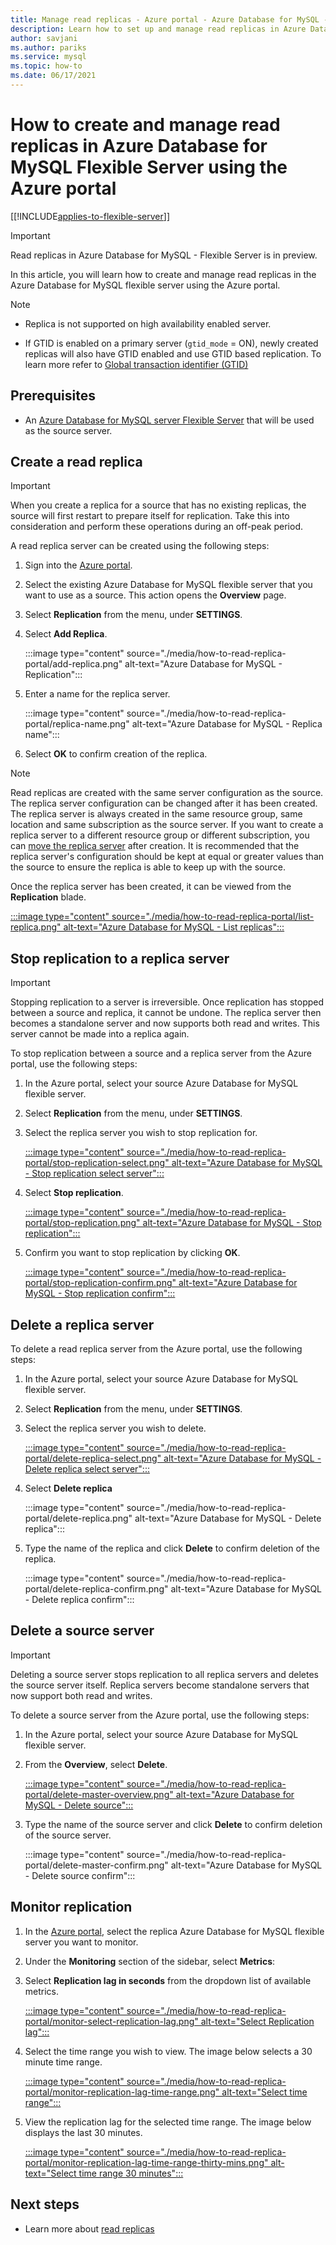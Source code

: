 ```yaml
---
title: Manage read replicas - Azure portal - Azure Database for MySQL - Flexible Server
description: Learn how to set up and manage read replicas in Azure Database for MySQL flexible server using the Azure portal.
author: savjani
ms.author: pariks
ms.service: mysql
ms.topic: how-to
ms.date: 06/17/2021 
---
```


# How to create and manage read replicas in Azure Database for MySQL Flexible Server using the Azure portal

[[!INCLUDE[applies-to-flexible-server](../includes/applies-to-flexible-server.md)]]

> [!IMPORTANT]
> Read replicas in Azure Database for MySQL - Flexible Server is in preview.

In this article, you will learn how to create and manage read replicas in the Azure Database for MySQL flexible server using the Azure portal.

> [!Note]
> * Replica is not supported on high availability enabled server. 
>
> * If GTID is enabled on a primary server (`gtid_mode` = ON), newly created replicas will also have GTID enabled and use GTID based replication. To learn more refer to [Global transaction identifier (GTID)](concepts-read-replicas.md#global-transaction-identifier-gtid)

## Prerequisites

- An [Azure Database for MySQL server Flexible Server](quickstart-create-server-portal.md) that will be used as the source server.

## Create a read replica

> [!IMPORTANT]
> When you create a replica for a source that has no existing replicas, the source will first restart to prepare itself for replication. Take this into consideration and perform these operations during an off-peak period.

A read replica server can be created using the following steps:

1. Sign into the [Azure portal](https://portal.azure.com/).

2. Select the existing Azure Database for MySQL flexible server that you want to use as a source. This action opens the **Overview** page.

3. Select **Replication** from the menu, under **SETTINGS**.

4. Select **Add Replica**.

   :::image type="content" source="./media/how-to-read-replica-portal/add-replica.png" alt-text="Azure Database for MySQL - Replication":::

5. Enter a name for the replica server.

    :::image type="content" source="./media/how-to-read-replica-portal/replica-name.png" alt-text="Azure Database for MySQL - Replica name":::

6. Select **OK** to confirm creation of the replica.

> [!NOTE]
> Read replicas are created with the same server configuration as the source. The replica server configuration can be changed after it has been created. The replica server is always created in the same resource group, same location and same subscription as the source server. If you want to create a replica server to a different resource group or different subscription, you can [move the replica server](../../azure-resource-manager/management/move-resource-group-and-subscription.md) after creation. It is recommended that the replica server's configuration should be kept at equal or greater values than the source to ensure the replica is able to keep up with the source.

Once the replica server has been created, it can be viewed from the **Replication** blade.

   [:::image type="content" source="./media/how-to-read-replica-portal/list-replica.png" alt-text="Azure Database for MySQL - List replicas":::](./media/how-to-read-replica-portal/list-replica.png#lightbox)

## Stop replication to a replica server

> [!IMPORTANT]
> Stopping replication to a server is irreversible. Once replication has stopped between a source and replica, it cannot be undone. The replica server then becomes a standalone server and now supports both read and writes. This server cannot be made into a replica again.

To stop replication between a source and a replica server from the Azure portal, use the following steps:

1. In the Azure portal, select your source Azure Database for MySQL flexible server. 

2. Select **Replication** from the menu, under **SETTINGS**.

3. Select the replica server you wish to stop replication for.

   [:::image type="content" source="./media/how-to-read-replica-portal/stop-replication-select.png" alt-text="Azure Database for MySQL - Stop replication select server":::](./media/how-to-read-replica-portal/stop-replication-select.png#lightbox)

4. Select **Stop replication**.

   [:::image type="content" source="./media/how-to-read-replica-portal/stop-replication.png" alt-text="Azure Database for MySQL - Stop replication":::](./media/how-to-read-replica-portal/stop-replication.png#lightbox)

5. Confirm you want to stop replication by clicking **OK**.

   [:::image type="content" source="./media/how-to-read-replica-portal/stop-replication-confirm.png" alt-text="Azure Database for MySQL - Stop replication confirm":::](./media/how-to-read-replica-portal/stop-replication-confirm.png#lightbox)

## Delete a replica server

To delete a read replica server from the Azure portal, use the following steps:

1. In the Azure portal, select your source Azure Database for MySQL flexible server.

2. Select **Replication** from the menu, under **SETTINGS**.

3. Select the replica server you wish to delete.

   [:::image type="content" source="./media/how-to-read-replica-portal/delete-replica-select.png" alt-text="Azure Database for MySQL - Delete replica select server":::](./media/how-to-read-replica-portal/delete-replica-select.png#lightbox)

4. Select **Delete replica**

   :::image type="content" source="./media/how-to-read-replica-portal/delete-replica.png" alt-text="Azure Database for MySQL - Delete replica":::

5. Type the name of the replica and click **Delete** to confirm deletion of the replica.  

   :::image type="content" source="./media/how-to-read-replica-portal/delete-replica-confirm.png" alt-text="Azure Database for MySQL - Delete replica confirm":::

## Delete a source server

> [!IMPORTANT]
> Deleting a source server stops replication to all replica servers and deletes the source server itself. Replica servers become standalone servers that now support both read and writes.

To delete a source server from the Azure portal, use the following steps:

1. In the Azure portal, select your source Azure Database for MySQL flexible server.

2. From the **Overview**, select **Delete**.

   [:::image type="content" source="./media/how-to-read-replica-portal/delete-master-overview.png" alt-text="Azure Database for MySQL - Delete source":::](./media/how-to-read-replica-portal/delete-master-overview.png#lightbox)

3. Type the name of the source server and click **Delete** to confirm deletion of the source server.  

   :::image type="content" source="./media/how-to-read-replica-portal/delete-master-confirm.png" alt-text="Azure Database for MySQL - Delete source confirm":::

## Monitor replication

1. In the [Azure portal](https://portal.azure.com/), select the replica Azure Database for MySQL flexible server you want to monitor.

2. Under the **Monitoring** section of the sidebar, select **Metrics**:

3. Select **Replication lag in seconds** from the dropdown list of available metrics.

   [:::image type="content" source="./media/how-to-read-replica-portal/monitor-select-replication-lag.png" alt-text="Select Replication lag":::](./media/how-to-read-replica-portal/monitor-select-replication-lag.png#lightbox)

4. Select the time range you wish to view. The image below selects a 30 minute time range.

   [:::image type="content" source="./media/how-to-read-replica-portal/monitor-replication-lag-time-range.png" alt-text="Select time range":::](./media/how-to-read-replica-portal/monitor-replication-lag-time-range.png#lightbox)

5. View the replication lag for the selected time range. The image below displays the last 30 minutes.

   [:::image type="content" source="./media/how-to-read-replica-portal/monitor-replication-lag-time-range-thirty-mins.png" alt-text="Select time range 30 minutes":::](./media/how-to-read-replica-portal/monitor-replication-lag-time-range-thirty-mins.png#lightbox)

## Next steps

- Learn more about [read replicas](concepts-read-replicas.md)